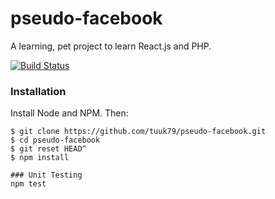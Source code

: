 # pseudo-facebook
A learning, pet project to learn React.js and PHP.

[![Build Status](https://travis-ci.org/tuuk79/pseudo-facebook.svg?branch=master)](https://travis-ci.org/tuuk79/pseudo-facebook)
### Installation

Install Node and NPM. Then:

```
$ git clone https://github.com/tuuk79/pseudo-facebook.git
$ cd pseudo-facebook
$ git reset HEAD^
$ npm install

### Unit Testing
npm test
